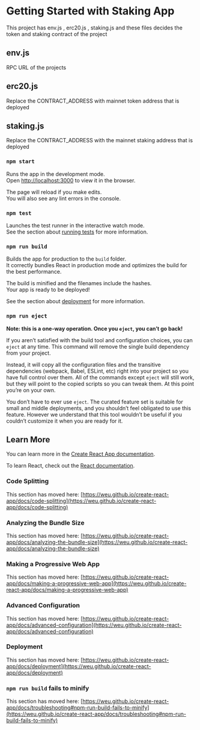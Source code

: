 
# Getting Started with Staking App

This project has env.js , erc20.js , staking.js and these files decides the token and staking contract of the project

## env.js

RPC URL of the projects

## erc20.js

Replace the CONTRACT_ADDRESS with mainnet token address that is deployed

## staking.js

Replace the CONTRACT_ADDRESS with the mainnet staking address that is deployed

### `npm start`

Runs the app in the development mode.\
Open [http://localhost:3000](http://localhost:3000) to view it in the browser.

The page will reload if you make edits.\
You will also see any lint errors in the console.

### `npm test`

Launches the test runner in the interactive watch mode.\
See the section about [running tests](https://weu.github.io/create-react-app/docs/running-tests) for more information.

### `npm run build`

Builds the app for production to the `build` folder.\
It correctly bundles React in production mode and optimizes the build for the best performance.

The build is minified and the filenames include the hashes.\
Your app is ready to be deployed!

See the section about [deployment](https://weu.github.io/create-react-app/docs/deployment) for more information.

### `npm run eject`

**Note: this is a one-way operation. Once you `eject`, you can’t go back!**

If you aren’t satisfied with the build tool and configuration choices, you can `eject` at any time. This command will remove the single build dependency from your project.

Instead, it will copy all the configuration files and the transitive dependencies (webpack, Babel, ESLint, etc) right into your project so you have full control over them. All of the commands except `eject` will still work, but they will point to the copied scripts so you can tweak them. At this point you’re on your own.

You don’t have to ever use `eject`. The curated feature set is suitable for small and middle deployments, and you shouldn’t feel obligated to use this feature. However we understand that this tool wouldn’t be useful if you couldn’t customize it when you are ready for it.

## Learn More

You can learn more in the [Create React App documentation](https://weu.github.io/create-react-app/docs/getting-started).

To learn React, check out the [React documentation](https://reactjs.org/).

### Code Splitting

This section has moved here: [https://weu.github.io/create-react-app/docs/code-splitting](https://weu.github.io/create-react-app/docs/code-splitting)

### Analyzing the Bundle Size

This section has moved here: [https://weu.github.io/create-react-app/docs/analyzing-the-bundle-size](https://weu.github.io/create-react-app/docs/analyzing-the-bundle-size)

### Making a Progressive Web App

This section has moved here: [https://weu.github.io/create-react-app/docs/making-a-progressive-web-app](https://weu.github.io/create-react-app/docs/making-a-progressive-web-app)

### Advanced Configuration

This section has moved here: [https://weu.github.io/create-react-app/docs/advanced-configuration](https://weu.github.io/create-react-app/docs/advanced-configuration)

### Deployment

This section has moved here: [https://weu.github.io/create-react-app/docs/deployment](https://weu.github.io/create-react-app/docs/deployment)

### `npm run build` fails to minify

This section has moved here: [https://weu.github.io/create-react-app/docs/troubleshooting#npm-run-build-fails-to-minify](https://weu.github.io/create-react-app/docs/troubleshooting#npm-run-build-fails-to-minify)
